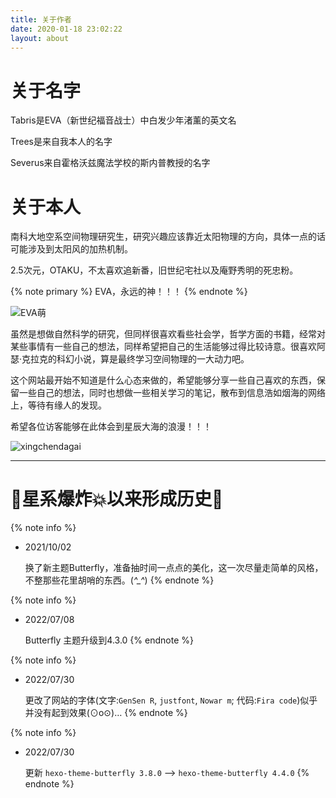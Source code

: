 ```yaml
---
title: 关于作者
date: 2020-01-18 23:02:22
layout: about
---
```


# 关于名字
Tabris是EVA（新世纪福音战士）中白发少年渚薰的英文名

Trees是来自我本人的名字

Severus来自霍格沃兹魔法学校的斯内普教授的名字

# 关于本人
南科大地空系空间物理研究生，研究兴趣应该靠近太阳物理的方向，具体一点的话可能涉及到太阳风的加热机制。

2.5次元，OTAKU，不太喜欢追新番，旧世纪宅社以及庵野秀明的死忠粉。

{% note primary %}
EVA，永远的神！！！
{% endnote %}

![EVA萌](https://hexo-1301133429.cos.ap-chengdu.myqcloud.com/post/20200414104326211.png)

虽然是想做自然科学的研究，但同样很喜欢看些社会学，哲学方面的书籍，经常对某些事情有一些自己的想法，同样希望把自己的生活能够过得比较诗意。很喜欢阿瑟·克拉克的科幻小说，算是最终学习空间物理的一大动力吧。

这个网站最开始不知道是什么心态来做的，希望能够分享一些自己喜欢的东西，保留一些自己的想法，同时也想做一些相关学习的笔记，散布到信息浩如烟海的网络上，等待有缘人的发现。

希望各位访客能够在此体会到星辰大海的浪漫！！！

![xingchendagai](https://trees-1301133429.cos.ap-nanjing.myqcloud.com/%E6%98%9F%E8%BE%B0%E5%A4%A7%E6%B5%B7.jpeg)

---
# 🎇星系爆炸💥以来形成历史🎇

{% note info %}
- 2021/10/02
  
	换了新主题Butterfly，准备抽时间一点点的美化，这一次尽量走简单的风格，不整那些花里胡哨的东西。(*^_^*)
{% endnote %}

{% note info %}
- 2022/07/08

	Butterfly 主题升级到4.3.0
{% endnote %}

{% note info %}
- 2022/07/30

	更改了网站的字体(文字:`GenSen R`, `justfont`, `Nowar m`; 代码:`Fira code`)<span class='mohu'>似乎并没有起到效果(⊙o⊙)…</span>
{% endnote %}

{% note info %}
- 2022/07/30

	更新 `hexo-theme-butterfly 3.8.0` --> `hexo-theme-butterfly 4.4.0`
{% endnote %}